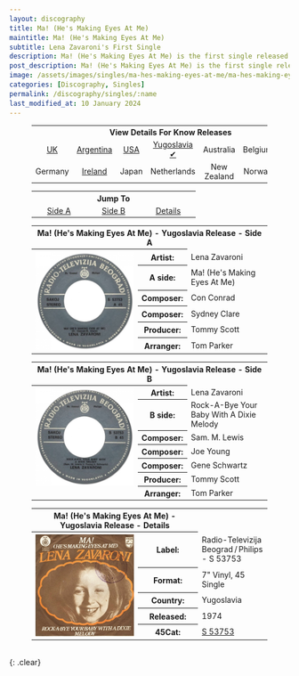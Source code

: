 ```yaml
---
layout: discography
title: Ma! (He's Making Eyes At Me)
maintitle: Ma! (He's Making Eyes At Me)
subtitle: Lena Zavaroni's First Single
description: Ma! (He's Making Eyes At Me) is the first single released by Lena Zavaroni.
post_description: Ma! (He's Making Eyes At Me) is the first single released by Lena Zavaroni.
image: /assets/images/singles/ma-hes-making-eyes-at-me/ma-hes-making-eyes-at-me-yugoslavia.jpg
categories: [Discography, Singles]
permalink: /discography/singles/:name
last_modified_at: 10 January 2024
---
```


<figure class="fig3">
<table style="text-align:center;">
<tr><th colspan="7">View Details For Know Releases</th></tr>
<tr><td><a href="/discography/singles/1974-01-25-ma-hes-making-eyes-at-me-uk">UK</a></td><td><a href="1974-03-11-ma-hes-making-eyes-at-me-argentina">Argentina</a></td><td><a href="1974-03-ma-hes-making-eyes-at-me-usa">USA</a></td><td><a href="1974-03-ma-hes-making-eyes-at-me-yugoslavia">Yugoslavia &#x2714;</a></td><td>Australia</td><td>Belgium</td><td>France</td></tr>
<tr><td>Germany</td><td><a href="1974-ma-hes-making-eyes-at-me-ireland">Ireland</a></td><td>Japan</td><td>Netherlands</td><td>New Zealand</td><td>Norway</td><td>South Africa</td></tr>
</table>
</figure>

<figure class="fig3">
<table style="text-align:center;">
<tr><th colspan="3">Jump To</th></tr>
<tr><td style="width:20%;"><a href="#infobox1">Side A</a></td><td style="width:20%;"><a href="#infobox2">Side B</a></td><td style="width:20%;"><a href="#infobox3">Details</a></td></tr>
</table>
</figure>

<figure class="fig3">
<table>
<tr id="infobox1"><th colspan="3">Ma! (He's Making Eyes At Me) - Yugoslavia Release - Side A</th></tr>
<tr>
<th style="width:45%; vertical-align:top;" rowspan="7" class="top"><a href="/assets/images/singles/ma-hes-making-eyes-at-me/ma-hes-making-eyes-at-me-yugoslavia-side-a.jpg"><img src="/assets/images/singles/ma-hes-making-eyes-at-me/ma-hes-making-eyes-at-me-yugoslavia-side-a.jpg" class="full-width zoom-in" /></a></th>
</tr>
<tr><th style="width:15%;">Artist:</th><td>Lena Zavaroni</td></tr>
<tr><th>A side:</th><td>Ma! (He's Making Eyes At Me)</td></tr>
<tr><th>Composer:</th><td>Con Conrad</td></tr>
<tr><th>Composer:</th><td>Sydney Clare</td></tr>
<tr><th>Producer:</th><td>Tommy Scott</td></tr>
<tr><th>Arranger:</th><td>Tom Parker</td></tr>
</table>
</figure>

<figure class="fig3">
<table>
<tr id="infobox2"><th colspan="3">Ma! (He's Making Eyes At Me) - Yugoslavia Release - Side B</th></tr>
<tr>
<th style="width:45%; vertical-align:top;" rowspan="8" class="top"><a href="/assets/images/singles/ma-hes-making-eyes-at-me/ma-hes-making-eyes-at-me-yugoslavia-side-b.jpg"><img src="/assets/images/singles/ma-hes-making-eyes-at-me/ma-hes-making-eyes-at-me-yugoslavia-side-b.jpg" class="full-width zoom-in" /></a></th>
</tr>
<tr><th style="width:15%;">Artist:</th><td>Lena Zavaroni</td></tr>
<tr><th>B side:</th><td>Rock-A-Bye Your Baby With A Dixie Melody</td></tr>
<tr><th>Composer:</th><td>Sam. M. Lewis</td></tr>
<tr><th>Composer:</th><td>Joe Young</td></tr>
<tr><th>Composer:</th><td>Gene Schwartz</td></tr>
<tr><th>Producer:</th><td>Tommy Scott</td></tr>
<tr><th>Arranger:</th><td>Tom Parker</td></tr>
</table>
</figure>

<figure class="fig3">
<table>
<tr id="infobox3"><th colspan="2">Ma! (He's Making Eyes At Me) - Yugoslavia Release - Details</th></tr>
<tr>
<th style="width:45%; vertical-align:top;" rowspan="8" class="top"><a href="/assets/images/singles/ma-hes-making-eyes-at-me/ma-hes-making-eyes-at-me-yugoslavia-fc.jpg"><img src="/assets/images/singles/ma-hes-making-eyes-at-me/ma-hes-making-eyes-at-me-yugoslavia-fc.jpg" class="full-width zoom-in" /></a></th>
</tr>
<tr><th>Label:</th><td>	Radio-Televizija Beograd / Philips - S 53753</td></tr>
<tr><th>Format:</th><td>7" Vinyl, 45 Single</td></tr>
<tr><th>Country:</th><td>Yugoslavia</td></tr>
<tr><th>Released:</th><td>1974</td></tr>
<tr><th>45Cat:</th><td><a class="external-link" href="https://www.45cat.com/record/s53753">S 53753</a></td></tr>
</table>
</figure>

<br />{: .clear}

